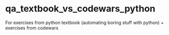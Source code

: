 # qa_textbook_vs_codewars_python
For exercises from python textbook (automating boring stuff with python) + exercises from codewars
